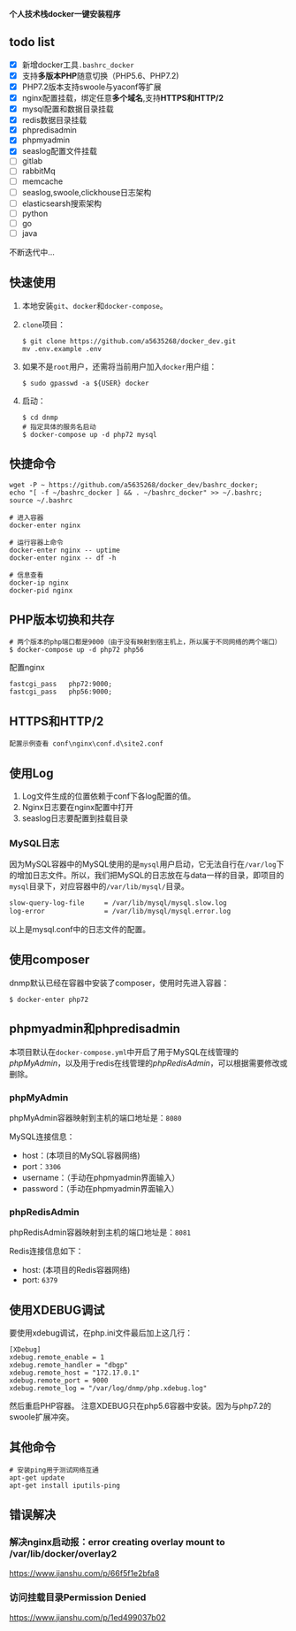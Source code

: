 **个人技术栈docker一键安装程序**

## todo list

- [x] 新增docker工具`.bashrc_docker`
- [x] 支持**多版本PHP**随意切换（PHP5.6、PHP7.2)
- [x] PHP7.2版本支持swoole与yaconf等扩展
- [x] nginx配置挂载，绑定任意**多个域名**,支持**HTTPS和HTTP/2**
- [x] mysql配置和数据目录挂载
- [x] redis数据目录挂载
- [x] phpredisadmin
- [x] phpmyadmin
- [x] seaslog配置文件挂载
- [ ] gitlab
- [ ] rabbitMq
- [ ] memcache
- [ ] seaslog,swoole,clickhouse日志架构
- [ ] elasticsearsh搜索架构
- [ ] python
- [ ] go
- [ ] java

不断迭代中...

## 快速使用

1. 本地安装`git`、`docker`和`docker-compose`。

2. `clone`项目：
    ```
    $ git clone https://github.com/a5635268/docker_dev.git
    mv .env.example .env
    ```

3. 如果不是`root`用户，还需将当前用户加入`docker`用户组：
    ```
    $ sudo gpasswd -a ${USER} docker
    ```
4. 启动：
    ```
    $ cd dnmp
    # 指定具体的服务名启动
    $ docker-compose up -d php72 mysql
    ```

## 快捷命令

    wget -P ~ https://github.com/a5635268/docker_dev/bashrc_docker;
    echo "[ -f ~/bashrc_docker ] && . ~/bashrc_docker" >> ~/.bashrc; source ~/.bashrc

    # 进入容器
    docker-enter nginx

    # 运行容器上命令
    docker-enter nginx -- uptime
    docker-enter nginx -- df -h

    # 信息查看
    docker-ip nginx
    docker-pid nginx

## PHP版本切换和共存

```
# 两个版本的php端口都是9000（由于没有映射到宿主机上，所以属于不同网络的两个端口）
$ docker-compose up -d php72 php56
```

配置nginx

```
fastcgi_pass   php72:9000;
fastcgi_pass   php56:9000;
```

## HTTPS和HTTP/2

    配置示例查看 conf\nginx\conf.d\site2.conf

## 使用Log

1. Log文件生成的位置依赖于conf下各log配置的值。
2. Nginx日志要在nginx配置中打开
3. seaslog日志要配置到挂载目录

### MySQL日志

因为MySQL容器中的MySQL使用的是`mysql`用户启动，它无法自行在`/var/log`下的增加日志文件。所以，我们把MySQL的日志放在与data一样的目录，即项目的`mysql`目录下，对应容器中的`/var/lib/mysql/`目录。
```bash
slow-query-log-file     = /var/lib/mysql/mysql.slow.log
log-error               = /var/lib/mysql/mysql.error.log
```
以上是mysql.conf中的日志文件的配置。

## 使用composer
dnmp默认已经在容器中安装了composer，使用时先进入容器：

```
$ docker-enter php72
```

## phpmyadmin和phpredisadmin
本项目默认在`docker-compose.yml`中开启了用于MySQL在线管理的*phpMyAdmin*，以及用于redis在线管理的*phpRedisAdmin*，可以根据需要修改或删除。

### phpMyAdmin
phpMyAdmin容器映射到主机的端口地址是：`8080`

MySQL连接信息：
- host：(本项目的MySQL容器网络)
- port：`3306`
- username：（手动在phpmyadmin界面输入）
- password：（手动在phpmyadmin界面输入）

### phpRedisAdmin

phpRedisAdmin容器映射到主机的端口地址是：`8081`

Redis连接信息如下：
- host: (本项目的Redis容器网络)
- port: `6379`


## 使用XDEBUG调试

要使用xdebug调试，在php.ini文件最后加上这几行：

```
[XDebug]
xdebug.remote_enable = 1
xdebug.remote_handler = "dbgp"
xdebug.remote_host = "172.17.0.1"
xdebug.remote_port = 9000
xdebug.remote_log = "/var/log/dnmp/php.xdebug.log"
```

然后重启PHP容器。
注意XDEBUG只在php5.6容器中安装。因为与php7.2的swoole扩展冲突。

## 其他命令

```
# 安装ping用于测试网络互通
apt-get update
apt-get install iputils-ping
```

## 错误解决

### 解决nginx启动报：error creating overlay mount to /var/lib/docker/overlay2

https://www.jianshu.com/p/66f5f1e2bfa8

### 访问挂载目录Permission Denied

https://www.jianshu.com/p/1ed499037b02

